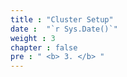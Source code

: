 ```yaml
---
title : "Cluster Setup"
date :  "`r Sys.Date()`" 
weight : 3
chapter : false
pre : " <b> 3. </b> "
---
```

